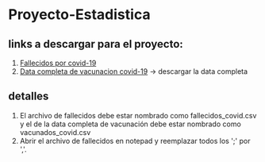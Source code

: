 # Proyecto-Estadistica
## links a descargar para el proyecto:
1. [Fallecidos por covid-19](https://www.datosabiertos.gob.pe/dataset/fallecidos-por-covid-19-ministerio-de-salud-minsa/resource/4b7636f3-5f0c-4404-8526)
2. [Data completa de vacunacion covid-19](https://www.datosabiertos.gob.pe/dataset/vacunaci%C3%B3n-contra-covid-19-ministerio-de-salud-minsa/resource/db673c08-4812-4844-ae7f) -> descargar la data completa

## detalles

1. El archivo de fallecidos debe estar nombrado como fallecidos_covid.csv y el de la data completa de vacunación debe estar nombrado como vacunados_covid.csv
1. Abrir el archivo de fallecidos en notepad y reemplazar todos los ';' por ','. 
